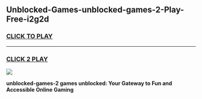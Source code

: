 
## Unblocked-Games-unblocked-games-2-Play-Free-i2g2d
<h3>
<a href="https://premium76.site?title=unblocked-games-2&ref=24M">CLICK TO PLAY</a></h3>
<hr>

<h3>
<a href="https://premium76.site?title=unblocked-games-2&ref=24M">CLICK 2 PLAY</a>
  
</h3>

<a href="https://premium76.site?title=unblocked-games-2&ref=24M"><img src="https://clearcache.store/games.png"></a>


**unblocked-games-2 games unblocked: Your Gateway to Fun and Accessible Online Gaming**

